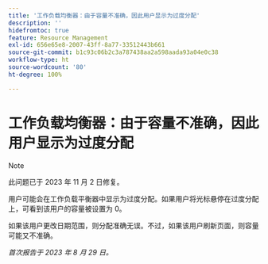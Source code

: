 ```yaml
---
title: '工作负载均衡器：由于容量不准确，因此用户显示为过度分配'
description: ''
hidefromtoc: true
feature: Resource Management
exl-id: 656e65e8-2007-43ff-8a77-33512443b661
source-git-commit: b1c93c06b2c3a787438aa2a598aada93a04e0c38
workflow-type: ht
source-wordcount: '80'
ht-degree: 100%

---
```


# 工作负载均衡器：由于容量不准确，因此用户显示为过度分配

>[!NOTE]
>
>此问题已于 2023 年 11 月 2 日修复。

用户可能会在工作负载平衡器中显示为过度分配。如果用户将光标悬停在过度分配上，可看到该用户的容量被设置为 0。

如果该用户更改日期范围，则分配准确无误。不过，如果该用户刷新页面，则容量可能又不准确。

_首次报告于 2023 年 8 月 29 日。_
